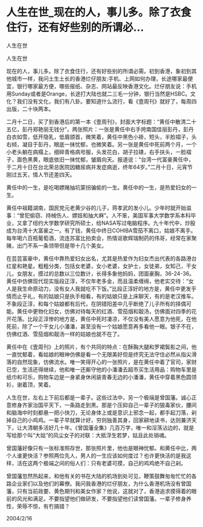 # 人生在世_现在的人，事儿多。除了衣食住行，还有好些别的所谓必...

人生在世

人生在世

现在的人，事儿多。除了衣食住行，还有好些别的所谓必需。初到香港，象初到其他城市一样，我问土生土长的香港烂仔朋友:手机、上网如何办理，长途哪家最便宜，银行哪家最方便，哪些报纸、杂志、网站最反映香港文化。烂仔朋友说：手机用Sunday或者是Orange，长途打大陆也就二三毛一分钟，银行当然是HSBC。文化？我们没有文化，我们有八卦。要知道什么流行，看《壹周刊》就好了，每周四出版，二十块两本。

二月十二日，买了到香港后的第一本《壹周刊》，封面大字标题：“黄任中散清二十五亿，彭丹郑艳丽无钱分”，两张照片：一张是黄任中右手挎南国佳丽彭丹，彭丹白衣如雪，低开隐乳，低眉颌首，微笑着，黄任中黑色小褂，短头，半脸褶子，头右倾，凝目于彭丹，眼底一抹忧郁，也微笑着。另一张是黄任中死前两个月，一个小老头躺在病榻上，细碎青格病号服，头发花白，胡子拉碴，右手扶头，一脸褶子，面色黑黄，眼底依旧一抹忧郁，皱眉向天。报道说：“台湾一代富豪黄任中，于二月十日在台北荣总医院因糖尿病并发症病逝，终年64岁。”二月十日，元宵节刚过五天，情人节还差四天。

黄任中的一生，是吃喝嫖赌抽坑蒙拐骗偷的一生。黄任中的一生，是热爱妇女的一生。

黄任中祖籍湖南，国民党元老黄少谷的儿子，蒋孝武的发小儿。少年时就开始滋事：“曾犯偷窃、持械伤人、嫖妓和抽大麻”。人不笨，美国军事大学数学系本科毕业，又拿了纽约大学数学研究所硕士，给NASA写过电脑程序。九十年代中，炒股成为台湾十大富豪之一。有了钱，黄任中终日COHIBA雪茄不离口，姑娘不离手。每年喝六百瓶葡萄酒，流连苏富比拍卖会，热情讴歌辉瑞制药的伟哥，经常在家聚赌，出门不系一条领带但是带十几个美女。

在芸芸富豪中，黄任中靠热爱妇女出名，尤其是热爱作为妇女杰出代表的各路港台红星和艳星。粗粗分类，包括女老婆，女小老婆，女护士，女徒弟，女知己，干女儿，女朋友，摸过的总数以三位数计，长得多象他妈妈，团面豪胸，36-24-36。黄任中仿佛现代现实版段正淳，不仅年老多金，而且温柔缠绵，他老实交待：“女人是我生命原动力，没有女人我就吃不下饭。”比段正淳好的地方是，黄任中更发乎情而止乎礼，有的姑娘只是执手相看，有的姑娘只是上床聊天，有的是老汉推车。不象段正淳，和每个姑娘都有后代，在阴错阳差中几乎断绝了儿子所有的择偶可能。黄任中更物化妇女，仿佛对待每天的红酒、雪茄烟和靓汤，仿佛面对四季的花开花落。比段正淳惨的地方是，黄任中死时凄凉，不仅没有美人愿意为他死，在他死前，除了一个干女儿小潘潘，甚至没有一个姑娘愿意再多看他一眼。银子不在，仿佛红酒、雪茄烟和靓汤一样的姑娘也就不在了。

黄任中在《壹周刊》上的照片，有个共同的特点：在酥胸大腿和罗裙鬓影之间，他一直忧郁着，看姑娘的眼神仿佛是看一个无限美好但是终究无法守住必然从指尖滑落的自然现象，仿佛流水。唯一笑得开心的一张照片，是在黄任中着了官司，家财已空，生活还得继续，他和唯一还厮守他的小潘潘去超市买生活用品：购物车里是纸巾和可乐，购物车边是一身紧身休闲装青春无边的小潘潘，黄任中穿着黑色圆领衫，谢着顶，笑着。

人生在世，左右上下前后都是一辈子。这些过法中，另一个极端是曾国藩。诚心正意修身齐家治国平天下，一条路走到黑。那是个压抑自己一辈子的狠毒家伙，腰间和脑海中时刻都悬一把小快刀，无论身体上或是意识上邪念一起，都手起刀落，剁掉自己的小鸡鸡。一辈子早就算计好，穷则独善其身，回家耕地读书，达则兼济天下，让大清朝多活好几十年。《曾国藩全集》几百万字，唯一和淫荡沾边的，就是写给那个叫“大姑”的风尘女子的对联：大抵浮生若梦，姑且此处销魂。

曾国藩好像只有一张标准照存世，那张照片里，他也是眼神忧郁。和黄任中比，两个人谁更快活？参照两位先人，男人的一生应该如何度过？也许更快活的是我这样，活在这两个极端之间的俗人们：只有老婆可摸，自己的鸡鸡绝不自己剁。

曾国藩忽然热起来，和他有关的书在大陆的机场到处可见，鞭策鼓舞匆匆忙忙的各路企业家们以及他们的幕僚。我问我香港的烂仔朋友，为什么香港机场没有曾国藩，只有当前政要、黄色期刊和美女作家？他说，这就对了，香港追求摸得着的眼前的风光和满足。不要指望他们做研发，不要指望他们读曾国藩。一辈子修身养性，荣辱不惊，有冇搞错？

2004/2/16